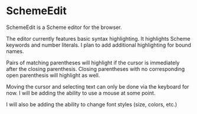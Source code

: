 # SchemeEdit
SchemeEdit is a Scheme editor for the browser.

The editor currently features basic syntax highlighting. It highlights Scheme 
keywords and number literals. I plan to add additional highlighting for bound names.

Pairs of matching parentheses will highlight if the cursor is immediately after the closing
parenthesis. Closing parentheses with no corresponding open parenthesis will highlight as well.

Moving the cursor and selecting text can only be done via the keyboard for now. I will be adding
the ability to use a mouse at some point.

I will also be adding the ability to change font styles (size, colors, etc.)
